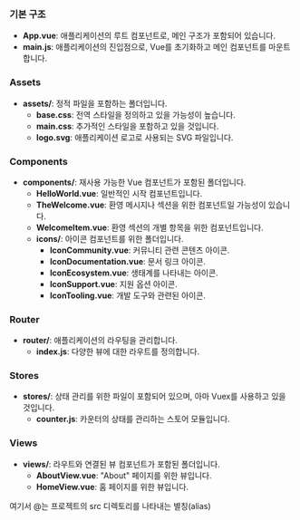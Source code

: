 ### 기본 구조
- **App.vue**: 애플리케이션의 루트 컴포넌트로, 메인 구조가 포함되어 있습니다.
- **main.js**: 애플리케이션의 진입점으로, Vue를 초기화하고 메인 컴포넌트를 마운트합니다.

### Assets
- **assets/**: 정적 파일을 포함하는 폴더입니다.
    - **base.css**: 전역 스타일을 정의하고 있을 가능성이 높습니다.
    - **main.css**: 추가적인 스타일을 포함하고 있을 것입니다.
    - **logo.svg**: 애플리케이션 로고로 사용되는 SVG 파일입니다.

### Components
- **components/**: 재사용 가능한 Vue 컴포넌트가 포함된 폴더입니다.
    - **HelloWorld.vue**: 일반적인 시작 컴포넌트입니다.
    - **TheWelcome.vue**: 환영 메시지나 섹션을 위한 컴포넌트일 가능성이 있습니다.
    - **WelcomeItem.vue**: 환영 섹션의 개별 항목을 위한 컴포넌트입니다.
    - **icons/**: 아이콘 컴포넌트를 위한 폴더입니다.
        - **IconCommunity.vue**: 커뮤니티 관련 콘텐츠 아이콘.
        - **IconDocumentation.vue**: 문서 링크 아이콘.
        - **IconEcosystem.vue**: 생태계를 나타내는 아이콘.
        - **IconSupport.vue**: 지원 옵션 아이콘.
        - **IconTooling.vue**: 개발 도구와 관련된 아이콘.

### Router
- **router/**: 애플리케이션의 라우팅을 관리합니다.
    - **index.js**: 다양한 뷰에 대한 라우트를 정의합니다.

### Stores
- **stores/**: 상태 관리를 위한 파일이 포함되어 있으며, 아마 Vuex를 사용하고 있을 것입니다.
    - **counter.js**: 카운터의 상태를 관리하는 스토어 모듈입니다.

### Views
- **views/**: 라우트와 연결된 뷰 컴포넌트가 포함된 폴더입니다.
    - **AboutView.vue**: "About" 페이지를 위한 뷰입니다.
    - **HomeView.vue**: 홈 페이지를 위한 뷰입니다.

여기서 @는 프로젝트의 src 디렉토리를 나타내는 별칭(alias)
